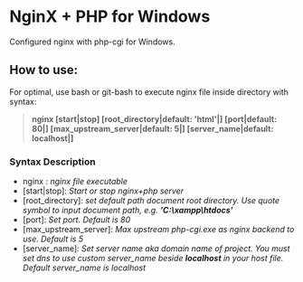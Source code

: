 # NginX + PHP for Windows
Configured nginx with php-cgi for Windows.

## How to use:
For optimal, use bash or git-bash to execute nginx file inside directory with syntax:
> **nginx [start|stop] [root_directory|default: 'html'|<string>] [port|default: 80|<number>] [max_upstream_server|default: 5|<number>] [server_name|default: localhost|<string>]**

### Syntax Description
- nginx : *nginx file executable*
- [start|stop]: *Start or stop nginx+php server*
- [root_directory]: *set default path document root directory. Use quote symbol to input document path, e.g. __'C:\xampp\htdocs'__*
- [port]: *Set port. Default is 80*
- [max_upstream_server]: *Max upstream php-cgi.exe as nginx backend to use. Default is 5*
- [server_name]: *Set server name aka domain name of project. You must set dns to use custom server_name beside __localhost__ in your host file. Default server_name is localhost*